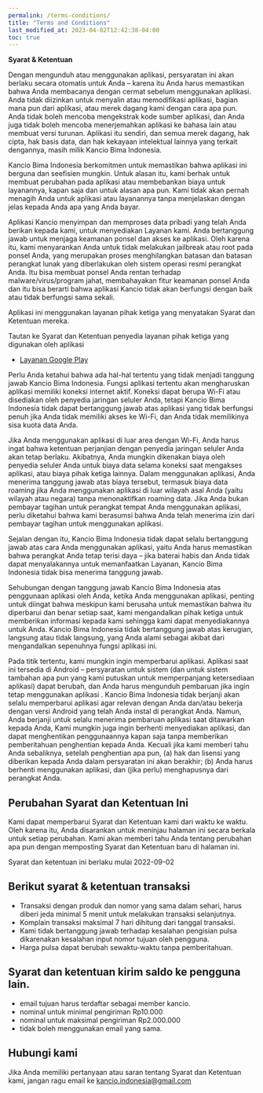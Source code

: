 ```yaml
---
permalink: /terms-conditions/
title: "Terms and Conditions"
last_modified_at: 2023-04-02T12:42:38-04:00
toc: true
---
```


**Syarat & Ketentuan**

Dengan mengunduh atau menggunakan aplikasi, persyaratan ini akan berlaku secara otomatis untuk Anda – karena itu Anda harus memastikan bahwa Anda membacanya dengan cermat sebelum menggunakan aplikasi. Anda tidak diizinkan untuk menyalin atau memodifikasi aplikasi, bagian mana pun dari aplikasi, atau merek dagang kami dengan cara apa pun. Anda tidak boleh mencoba mengekstrak kode sumber aplikasi, dan Anda juga tidak boleh mencoba menerjemahkan aplikasi ke bahasa lain atau membuat versi turunan. Aplikasi itu sendiri, dan semua merek dagang, hak cipta, hak basis data, dan hak kekayaan intelektual lainnya yang terkait dengannya, masih milik Kancio Bima Indonesia.

Kancio Bima Indonesia berkomitmen untuk memastikan bahwa aplikasi ini berguna dan seefisien mungkin. Untuk alasan itu, kami berhak untuk membuat perubahan pada aplikasi atau membebankan biaya untuk layanannya, kapan saja dan untuk alasan apa pun. Kami tidak akan pernah menagih Anda untuk aplikasi atau layanannya tanpa menjelaskan dengan jelas kepada Anda apa yang Anda bayar.

Aplikasi Kancio menyimpan dan memproses data pribadi yang telah Anda berikan kepada kami, untuk menyediakan Layanan kami. Anda bertanggung jawab untuk menjaga keamanan ponsel dan akses ke aplikasi. Oleh karena itu, kami menyarankan Anda untuk tidak melakukan jailbreak atau root pada ponsel Anda, yang merupakan proses menghilangkan batasan dan batasan perangkat lunak yang diberlakukan oleh sistem operasi resmi perangkat Anda. Itu bisa membuat ponsel Anda rentan terhadap malware/virus/program jahat, membahayakan fitur keamanan ponsel Anda dan itu bisa berarti bahwa aplikasi Kancio tidak akan berfungsi dengan baik atau tidak berfungsi sama sekali.

Aplikasi ini menggunakan layanan pihak ketiga yang menyatakan Syarat dan Ketentuan mereka.

Tautan ke Syarat dan Ketentuan penyedia layanan pihak ketiga yang digunakan oleh aplikasi

* [Layanan Google Play](https://policies.google.com/terms)

Perlu Anda ketahui bahwa ada hal-hal tertentu yang tidak menjadi tanggung jawab Kancio Bima Indonesia. Fungsi aplikasi tertentu akan mengharuskan aplikasi memiliki koneksi internet aktif. Koneksi dapat berupa Wi-Fi atau disediakan oleh penyedia jaringan seluler Anda, tetapi Kancio Bima Indonesia tidak dapat bertanggung jawab atas aplikasi yang tidak berfungsi penuh jika Anda tidak memiliki akses ke Wi-Fi, dan Anda tidak memilikinya sisa kuota data Anda.

Jika Anda menggunakan aplikasi di luar area dengan Wi-Fi, Anda harus ingat bahwa ketentuan perjanjian dengan penyedia jaringan seluler Anda akan tetap berlaku. Akibatnya, Anda mungkin dikenakan biaya oleh penyedia seluler Anda untuk biaya data selama koneksi saat mengakses aplikasi, atau biaya pihak ketiga lainnya. Dalam menggunakan aplikasi, Anda menerima tanggung jawab atas biaya tersebut, termasuk biaya data roaming jika Anda menggunakan aplikasi di luar wilayah asal Anda (yaitu wilayah atau negara) tanpa menonaktifkan roaming data. Jika Anda bukan pembayar tagihan untuk perangkat tempat Anda menggunakan aplikasi, perlu diketahui bahwa kami berasumsi bahwa Anda telah menerima izin dari pembayar tagihan untuk menggunakan aplikasi.

Sejalan dengan itu, Kancio Bima Indonesia tidak dapat selalu bertanggung jawab atas cara Anda menggunakan aplikasi, yaitu Anda harus memastikan bahwa perangkat Anda tetap terisi daya – jika baterai habis dan Anda tidak dapat menyalakannya untuk memanfaatkan Layanan, Kancio Bima Indonesia tidak bisa menerima tanggung jawab.

Sehubungan dengan tanggung jawab Kancio Bima Indonesia atas penggunaan aplikasi oleh Anda, ketika Anda menggunakan aplikasi, penting untuk diingat bahwa meskipun kami berusaha untuk memastikan bahwa itu diperbarui dan benar setiap saat, kami mengandalkan pihak ketiga untuk memberikan informasi kepada kami sehingga kami dapat menyediakannya untuk Anda. Kancio Bima Indonesia tidak bertanggung jawab atas kerugian, langsung atau tidak langsung, yang Anda alami sebagai akibat dari mengandalkan sepenuhnya fungsi aplikasi ini.

Pada titik tertentu, kami mungkin ingin memperbarui aplikasi. Aplikasi saat ini tersedia di Android – persyaratan untuk sistem (dan untuk sistem tambahan apa pun yang kami putuskan untuk memperpanjang ketersediaan aplikasi) dapat berubah, dan Anda harus mengunduh pembaruan jika ingin tetap menggunakan aplikasi . Kancio Bima Indonesia tidak berjanji akan selalu memperbarui aplikasi agar relevan dengan Anda dan/atau bekerja dengan versi Android yang telah Anda instal di perangkat Anda. Namun, Anda berjanji untuk selalu menerima pembaruan aplikasi saat ditawarkan kepada Anda, Kami mungkin juga ingin berhenti menyediakan aplikasi, dan dapat menghentikan penggunaannya kapan saja tanpa memberikan pemberitahuan penghentian kepada Anda. Kecuali jika kami memberi tahu Anda sebaliknya, setelah penghentian apa pun, (a) hak dan lisensi yang diberikan kepada Anda dalam persyaratan ini akan berakhir; (b) Anda harus berhenti menggunakan aplikasi, dan (jika perlu) menghapusnya dari perangkat Anda.

## Perubahan Syarat dan Ketentuan Ini

Kami dapat memperbarui Syarat dan Ketentuan kami dari waktu ke waktu. Oleh karena itu, Anda disarankan untuk meninjau halaman ini secara berkala untuk setiap perubahan. Kami akan memberi tahu Anda tentang perubahan apa pun dengan memposting Syarat dan Ketentuan baru di halaman ini.

Syarat dan ketentuan ini berlaku mulai 2022-09-02


## Berikut syarat & ketentuan transaksi
- Transaksi dengan produk dan nomor yang sama dalam sehari, harus diberi jeda minimal 5 menit untuk melakukan transaksi selanjutnya.
- Komplain transaksi maksimal 7 hari dihitung dari tanggal transaksi.
- Kami tidak bertanggung jawab terhadap kesalahan pengisian pulsa dikarenakan kesalahan input nomor tujuan oleh pengguna.
- Harga pulsa dapat berubah sewaktu-waktu tanpa pemberitahuan.

## Syarat dan ketentuan kirim saldo ke pengguna lain.
- email tujuan harus terdaftar sebagai member kancio.
- nominal untuk minimal pengiriman Rp10.000
- nominal untuk maksimal pengiriman Rp2.000.000
- tidak boleh menggunakan email yang sama.

## Hubungi kami

Jika Anda memiliki pertanyaan atau saran tentang Syarat dan Ketentuan kami, jangan ragu email ke kancio.indonesia@gmail.com
